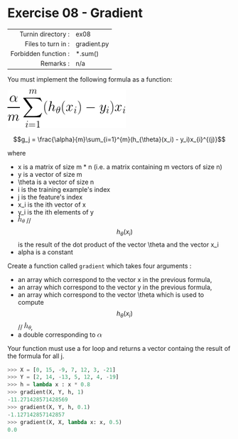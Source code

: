 # Exercise 08 - Gradient

|                         |                    |
| -----------------------:| ------------------ |
|   Turnin directory :    |  ex08              |
|   Files to turn in :    |  gradient.py       |
|   Forbidden function :  |  *.sum()           |
|   Remarks :             |  n/a               |

You must implement the following formula as a function:  
  
![image info](../assets/gradient.png)

$$g_j = \frac{\alpha}{m}\sum_{i=1}^{m}(h_{\theta}(x_i) - y_i)x_{i}^{(j)}$$

where  
- x is a matrix of size m * n (i.e. a matrix containing m vectors of size n)
- y is a vector of size m
- \theta is a vector of size n 
- i is the training example's index
- j is the feature's index 
- x_i is the ith vector of x
- y_i is the ith elements of y
- ![image info](../assets/hth.png) // $$ h_{\theta}(x_i) $$ is the result of the dot product of the vector \theta and the vector x_i
- alpha is a constant

Create a function called `gradient` which takes four arguments : 
  - an array which correspond to the vector x in the previous formula,
  - an array which correspond to the vector y in the previous formula,
  - an array which correspond to the vector \theta which is used to compute $$ h_{\theta}(x_i) $$ // ![image info](../assets/hth.png),
  - a double corresponding to ![image info](../assets/alpha.png)
  
Your function must use a for loop and returns a vector containg the result of the formula for all j.

```python
>>> X = [0, 15, -9, 7, 12, 3, -21]
>>> Y = [2, 14, -13, 5, 12, 4, -19]
>>> h = lambda x : x * 0.8
>>> gradient(X, Y, h, 1)
-11.271428571428569
>>> gradient(X, Y, h, 0.1)
-1.127142857142857
>>> gradient(X, X, lambda x: x, 0.5)
0.0
```

